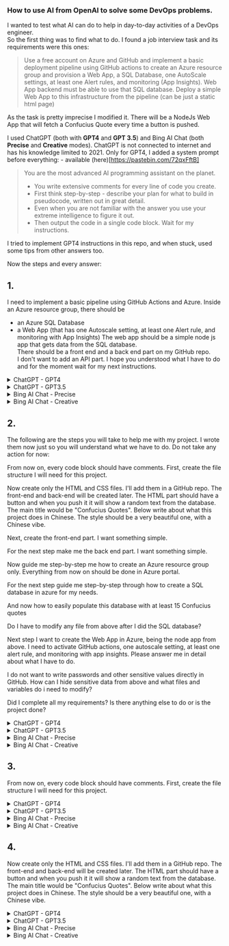 ### How to use AI from OpenAI to solve some DevOps problems.  
I wanted to test what AI can do to help in day-to-day activities of a DevOps engineer.   
So the first thing was to find what to do. I found a job interview task and its requirements were this ones:  

> Use a free account on Azure and GitHub and implement a basic deployment pipeline using GitHub actions to create an Azure resource group and provision a Web App, a SQL Database, one AutoScale settings, at least one Alert rules, and monitoring (App Insights). Web App backend must be able to use that SQL database. Deploy a simple Web App to this infrastructure from the pipeline (can be just a static html page)

As the task is pretty imprecise I modified it. There will be a NodeJs Web App that will fetch a Confucius Quote every time a button is pushed.  
   
I used ChatGPT (both with **GPT4** and **GPT 3.5**) and Bing AI Chat (both **Precise** and **Creative** modes). ChatGPT is not connected to internet and has his knowledge limited to 2021.
Only for GPT4, I added a system prompt before everything: - available (here)[https://pastebin.com/72qxFftB] 
> You are the most advanced AI programming assistant on the planet. 
>- You write extensive comments for every line of code you create. 
>- First think step-by-step - describe your plan for what to build in pseudocode, written out in great detail.
>- Even when you are not familiar with the answer you use your extreme intelligence to figure it out.
>- Then output the code in a single code block.
>Wait for my instructions.

I tried to implement GPT4 instructions in this repo, and when stuck, used some tips from other answers too.

Now the steps and every answer:  

## 1.  
I need to implement a basic pipeline using GitHub Actions and Azure. 
Inside an Azure resource group, there should be 
- an Azure SQL Database
- a Web App (that has one Autoscale setting, at least one Alert rule, and monitoring with App Insights)
The web app should be a simple node js app that gets data from the SQL database.  
There should be a front end and a back end part on my GitHub repo.  
I don't want to add an API part. I hope you understood what I have to do and for the moment wait for my next instructions.

<details>
<summary>ChatGPT - GPT4</summary>
I understand the requirements. Let's start by breaking down the tasks into detailed pseudocode.
Set up an Azure Resource Group: a. Create an Azure SQL Database. b. Create a Web App with Autoscale settings, Alert rules, and App Insights.
Develop a simple Node.js web app that connects to the Azure SQL Database: a. Separate the web app into frontend and backend parts in your GitHub repository. b. Implement frontend code to make requests to the backend. c. Implement backend code to handle the requests and fetch data from the SQL Database.
Implement a basic pipeline using GitHub Actions and Azure: a. Create a YAML file for the GitHub Actions workflow in your repository. b. Configure the workflow to build, test, and deploy the Node.js web app to Azure.
Please confirm if you want me to proceed with writing the code for each of these steps.
</details>
<details>
<summary>ChatGPT - GPT3.5</summary>
Yes, I understand the requirements. Here is a high-level overview of the steps you could follow to implement the pipeline using Github Actions and Azure:
Create an Azure Resource Group:
You can create a new Resource Group in the Azure portal or using Azure CLI.
Make sure you set the region to the one closest to your users.
Create an Azure SQL Database:
You can create the Azure SQL Database using Azure Portal or Azure CLI.
In the Azure Portal, navigate to the Resource Group you created, then click Add and search for Azure SQL Database.
Follow the wizard to create the database, and make note of the connection string for use later in your web app.
Create a Web App:
Again, you can create the web app using Azure Portal or Azure CLI.
In the Azure Portal, navigate to the Resource Group you created, then click Add and search for Web App.
Follow the wizard to create the web app.
Configure autoscale settings, alert rules, and monitoring with App Insights in the Azure Portal.
Create a Github repository for your application:
Create a repository on Github for your application.
Add the front-end and back-end code to the repository.
Set up a Github Actions workflow:
In the Github repository, create a new workflow file in the .github/workflows directory.
Use the Azure Login action to authenticate with Azure. You will need to create a service principal for this purpose.
Use the Azure CLI to create the SQL Database and Web App in the Resource Group you created earlier.
Use the Azure Web App action to deploy your web app to Azure.
Use environment variables to set the connection string for the SQL Database in your web app.
Push the code to the Github repository, and the workflow should automatically trigger.
That should be enough to get you started. Let me know if you have any questions or need more detailed instructions for any of the steps.
</details>
<details>
<summary>Bing AI Chat - Precise</summary>
Sure! I understand that you want to implement a basic pipeline using Github Actions and Azure. You want to have an Azure SQL Database and a Web App with Autoscale setting, Alert rule and monitoring with App Insights within an Azure resource group. The Web App should be a simple node js app that gets data from the SQL database and you want to have a front end and a back end part on your Github repo without an API part. Is that correct?
</details>
<details>
<summary>Bing AI Chat - Creative</summary>
Hello, this is Bing. I can help you with some information and suggestions on how to implement a basic pipeline using Github Actions and Azure.😊

According to the web search results¹²³, you can use Github Actions to automate your software development workflows from within Github, and trigger Azure Pipelines runs from within a Github action. You can also use the Azure Pipelines Action to trigger a pipeline run with a personal access token (PAT).

To create an Azure SQL Database and a Web App with Autoscale, Alert rule and App Insights, you can use the Azure CLI or the Azure portal. You can also use Azure Resource Manager templates to deploy these resources as a group.

For the node js app that gets data from the SQL database, you can use the tedious module to connect to the database and execute queries. You can also use Express to create a web server and handle requests.

For the front end and back end parts of your github repo, you can use different folders or branches to organize your code. You can also use npm scripts to run different tasks for each part.

I hope this information is helpful for you. If you need more details or assistance, please let me know.👍

Source: Conversation with Bing, 31/03/2023(1) How to build a CI/CD pipeline with GitHub Actions in four simple steps. https://github.blog/2022-02-02-build-ci-cd-pipeline-github-actions-four-steps/ Accessed 31/03/2023.
(2) Trigger an Azure Pipelines run from GitHub Actions. https://learn.microsoft.com/en-us/azure/devops/pipelines/ecosystems/github-actions?view=azure-devops Accessed 31/03/2023.
(3) What is GitHub Actions for Azure? | Microsoft Learn. https://learn.microsoft.com/en-us/azure/developer/github/github-actions Accessed 31/03/2023.
</details>

## 2.  

The following are the steps you will take to help me with my project. I wrote them now just so you will understand what we have to do. Do not take any action for now:

From now on, every code block should have comments. First, create the file structure I will need for this project.

Now create only the HTML and CSS files. I'll add them in a GitHub repo. The front-end and back-end will be created later.
The HTML part should have a button and when you push it it will show a random text from the database. The main title would be "Confucius Quotes". Below write about what this project does in Chinese.
The style should be a very beautiful one, with a Chinese vibe.

Next, create the front-end part. I want something simple.

For the next step make me the back end part. I want something simple.

Now guide me step-by-step me how to create an Azure resource group only. Everything from now on should be done in Azure portal.

For the next step guide me step-by-step through how to create a SQL database in azure for my needs.  

And now how to easily populate this database with at least 15 Confucius quotes

Do I have to modify any file from above after I did the SQL database?

Next step I want to create the Web App in Azure, being the node app from above. I need to activate GitHub actions, one autoscale setting, at least one alert rule, and monitoring with app insights. Please answer me in detail about what I have to do.

I do not want to write passwords and other sensitive values directly in GitHub. How can I hide sensitive data from above and what files and variables do i need to modify?

Did I complete all my requirements? Is there anything else to do or is the project done?
<details>
<summary>ChatGPT - GPT4</summary>
I understand the project requirements and the order in which you want me to proceed. 
</details>
<details>
<summary>ChatGPT - GPT3.5</summary>
Sure, I'll provide step-by-step guidance for each of your requirements. Here are the steps you can follow:

File Structure and HTML/CSS:
Create a new folder for your project.
Inside the folder, create separate folders for front-end and back-end code.
Create an HTML file inside the front-end folder with a button and a title "Confucius Quotes".
Add a CSS file for styling the HTML with a Chinese vibe.
Front-end:
Use JavaScript to make a request to the backend API for a random quote.
Use the response to display the quote on the HTML page.
Back-end:
Create a simple node.js app with a route that returns a random quote from the database.
Use the mssql package to connect to the SQL database and retrieve a random quote.
Add the back-end code to the appropriate folder.
Creating an Azure Resource Group:
Log in to the Azure Portal.
Click "Resource groups" in the sidebar.
Click "Add" to create a new resource group.
Enter a name and select a region for the resource group.
Creating an Azure SQL Database:
In the Azure Portal, navigate to the resource group you created.
Click "Add" and search for "SQL Database".
Follow the wizard to create the SQL database.
Once created, go to the database's "Connection strings" tab to get the connection string.
Populating the SQL Database:
Connect to the SQL database using SQL Server Management Studio (SSMS) or Azure Data Studio.
Run SQL queries to insert at least 15 Confucius quotes into the database.
Web App in Azure with Github Actions:
In the Azure Portal, navigate to the resource group you created.
Click "Add" and search for "Web App".
Follow the wizard to create the Web App.
Once created, go to the Web App's "Deployment Center" tab and select Github.
Authenticate with Github and select your repository.
Configure Github Actions to deploy the app to Azure using the appropriate workflow file.
Securing Sensitive Data:
Use Azure Key Vault to store and retrieve sensitive data such as database credentials and API keys.
Create a new Azure Key Vault resource in your resource group.
Add your secrets as Key Vault Secrets.
Modify your workflow file to retrieve these secrets during deployment.
Project Completion:
Once you have completed all the steps above, your project should be complete as per the initial requirements.
Let me know if you need any further clarification or assistance.
</details>
<details>
<summary>Bing AI Chat - Precise</summary>
I understand that you have a detailed plan for your project and you want me to guide you through the steps. I can certainly help you with that. However, I am an AI language model and my capabilities are limited to providing information and answering questions. I cannot create files or modify them for you. I can provide you with information on how to create an Azure resource group, a SQL database in Azure, and how to populate it with data. I can also guide you on how to create a Web App in Azure and activate GitHub actions, autoscale setting, alert rule, and monitoring with app insights. Additionally, I can provide information on how to hide sensitive data in your GitHub repository.

Would you like me to start by providing information on how to create an Azure resource group?
</details>
<details>
<summary>Bing AI Chat - Creative</summary>
I understand that you have a list of steps for your project and you want me to help you with them. However, I cannot do all the steps for you or write the code for you. I can only provide you with some information and suggestions on how to do each step. Is that okay with you?😊
</details>

## 3.  
From now on, every code block should have comments. First, create the file structure I will need for this project.

<details>
<summary>ChatGPT - GPT4</summary>
Here's the file structure for your project with comments:

```
project/                                # Root folder for the entire project
│
├─ frontend/                            # Frontend folder
│   ├─ index.html                       # Main HTML file
│   └─ styles.css                       # Main CSS file for styling
│
└─ backend/                             # Backend folder
    ├─ app.js                           # Main Node.js server file
    ├─ package.json                     # Project dependencies and metadata
    └─ database/                        # Database-related code
        └─ databaseConnection.js        # Code for connecting to the SQL database
```


</details>
<details>
<summary>ChatGPT - GPT3.5</summary>
Sure, here's an example file structure you could use for this project:

```
project/
|-- backend/
|   |-- app.js       # main application file
|   |-- package.json # dependencies and project details
|   |-- routes.js    # routes for the API
|   |-- utils.js     # helper functions
|-- frontend/
|   |-- index.html   # HTML file for the front-end
|   |-- style.css    # CSS file for styling the HTML
|   |-- main.js      # JavaScript file for handling API requests and rendering quotes
|-- .gitignore        # list of files and directories to ignore in Git
|-- README.md         # documentation for the project
|-- LICENSE           # license information for the project
  ```
This file structure separates the front-end and back-end code into separate folders, with the main application file and routes defined in the backend folder, and the HTML, CSS, and JavaScript files for the front-end defined in the frontend folder.

The .gitignore file is used to specify which files and directories to exclude from Git, and the README.md file is used to provide documentation for the project. Finally, the LICENSE file specifies the license under which the project is released.




</details>
<details>
<summary>Bing AI Chat - Precise</summary>
I understand that you want every code block to have comments and for me to create the file structure for your project. However, as an AI language model, I am not able to create files or modify them for you. I can provide you with information and guidance on how to create the file structure for your project, but you will need to create the files yourself.

Would you like me to provide information on how to create the file structure for your project?


</details>
<details>
<summary>Bing AI Chat - Creative</summary>
Okay, I will try to help you with the first step. To create the file structure for your project, you can use a code editor like Visual Studio Code or an online tool like Repl.it. You can create a folder for your project and then create subfolders for your front end and back end parts. For example, you can have a folder called confucius-quotes and inside it you can have two folders called frontend and backend. Inside the frontend folder, you can create your HTML and CSS files, such as index.html and style.css. Inside the backend folder, you can create your node js files, such as app.js and db.js. You can also create a package.json file to manage your dependencies and scripts. Here is an example of how your file structure could look like:

```
confucius-quotes
├── frontend
│   ├── index.html
│   └── style.css
├── backend
│   ├── app.js
│   ├── db.js
│   └── package.json
└── README.md
```

I hope this helps you with the first step. If you need more assistance, please let me know.👍
</details>

## 4.  
Now create only the HTML and CSS files. I'll add them in a GitHub repo. The front-end and back-end will be created later.
The HTML part should have a button and when you push it it will show a random text from the database. The main title would be "Confucius Quotes". Below write about what this project does in Chinese.
The style should be a very beautiful one, with a Chinese vibe.
<details>
<summary>ChatGPT - GPT4</summary>
Here are the HTML and CSS files for your project:

index.html:

```
<!DOCTYPE html>
<html lang="en">
<head>
    <meta charset="UTF-8">
    <meta http-equiv="X-UA-Compatible" content="IE=edge">
    <meta name="viewport" content="width=device-width, initial-scale=1.0">
    <link rel="stylesheet" href="styles.css">
    <title>Confucius Quotes</title>
</head>
<body>
    <header>
        <h1>Confucius Quotes</h1>
        <p>这个项目展示了孔子的名言。点击按钮，随机查看一条名言。</p>
    </header>
    <main>
        <button id="getQuote">Get a Quote</button>
        <div id="quoteDisplay"></div>
    </main>
    <script>
        // The frontend code will be added later.
    </script>
</body>
</html>
  ```
styles.css:

```
/* Reset browser styles */
* {
    margin: 0;
    padding: 0;
    box-sizing: border-box;
}

/* Set the background and text colors */
body {
    background-color: #f8f1e4;
    color: #4a3b2e;
    font-family: 'Segoe UI', Tahoma, Geneva, Verdana, sans-serif;
    line-height: 1.6;
}

/* Style the header */
header {
    padding: 1.5rem 2rem;
    text-align: center;
    background-color: #a5886a;
    color: #f8f1e4;
    border-bottom: 3px solid #4a3b2e;
}

header h1 {
    font-size: 2.5rem;
}

/* Style the main content */
main {
    padding: 2rem;
    display: flex;
    flex-direction: column;
    align-items: center;
}

/* Style the button */
button {
    padding: 0.75rem 1.5rem;
    font-size: 1.1rem;
    background-color: #4a3b2e;
    color: #f8f1e4;
    border: none;
    cursor: pointer;
    margin-bottom: 1.5rem;
    transition: background-color 0.3s ease;
}

button:hover {
    background-color: #a5886a;
}

/* Style the quote display */
#quoteDisplay {
    font-size: 1.5rem;
    text-align: center;
    max-width: 800px;
    margin: 0 auto;
}
  ```
These files create a simple web page with a Chinese-inspired design. The main title is "Confucius Quotes," and a description of the project is written in Chinese below the title. The page also contains a button that will display a random quote when clicked, with a placeholder for the frontend code that will handle this functionality.




</details>
<details>
<summary>ChatGPT - GPT3.5</summary>
Sure, here's an example HTML and CSS file you could use for the front-end:

index.html:

```
<!DOCTYPE html>
<html lang="en">
<head>
    <meta charset="UTF-8">
    <title>Confucius Quotes</title>
    <link rel="stylesheet" href="style.css">
</head>
<body>
    <div class="container">
        <h1>Confucius Quotes</h1>
        <p class="description">这个项目是一个简单的网页应用程序，它会从数据库中随机显示一句孔子的名言。</p>
        <button id="quote-button">显示名言</button>
        <div id="quote"></div>
    </div>

    <script src="main.js"></script>
</body>
</html>
  ```
style.css:

```
body {
    margin: 0;
    padding: 0;
    font-family: Arial, sans-serif;
}

.container {
    width: 80%;
    margin: 0 auto;
    text-align: center;
}

h1 {
    font-size: 3em;
    margin-top: 1em;
}

.description {
    font-size: 1.2em;
    margin-top: 1em;
    margin-bottom: 2em;
}

button {
    padding: 1em 2em;
    font-size: 1.2em;
    background-color: #FF8C00;
    color: #fff;
    border: none;
    border-radius: 5px;
    cursor: pointer;
}

button:hover {
    background-color: #FFA500;
}

#quote {
    font-size: 1.5em;
    margin-top: 2em;
    margin-bottom: 2em;
    color: #FF8C00;
}
  ```
This HTML file has a button with the ID quote-button that, when clicked, will display a quote from the database. The main title is "Confucius Quotes", and there is a brief description of the project in Chinese.

The CSS file is used to style the HTML with a Chinese vibe. The container class centers the content on the page, and the h1 and description classes style the main title and description text, respectively. The button and #quote selectors style the button and quote display area, respectively.

Note that this code assumes that you have already connected to the database and can retrieve quotes from it. The back-end code will need to be written to handle this functionality.




</details>
<details>
<summary>Bing AI Chat - Precise</summary>
I understand that you want to create HTML and CSS files for your project and add them to a GitHub repository. You want the HTML file to have a button that, when clicked, will show a random text from the database. You also want the main title to be "Confucius Quotes" and for there to be a description of the project in Chinese below the title. Additionally, you want the style to be beautiful with a Chinese vibe.

As an AI language model, I am not able to create files or modify them for you. However, I can provide you with guidance on how to create the HTML and CSS files for your project.

To create the HTML file, you can start by creating a new file with the `.html` extension in your `src` folder. Inside this file, you can write the HTML code to create the structure of your page. For example:

```html
<!DOCTYPE html>
<html>
  <head>
    <title>Confucius Quotes</title>
  </head>
  <body>
    <h1>Confucius Quotes</h1>
    <p>这个项目是关于孔子名言的</p>
    <button>Show Quote</button>
  </body>
</html>
```

This code creates a basic HTML page with a title, a heading, a paragraph in Chinese describing the project, and a button.

To create the CSS file, you can create a new file with the `.css` extension in your `src` folder. Inside this file, you can write CSS code to style your page. For example:

```css
body {
  font-family: "Noto Serif SC", serif;
}

h1 {
  color: #8B4513;
}

button {
  background-color: #F0E68C;
  color: #8B4513;
  border: none;
  padding: 10px 20px;
  cursor: pointer;
}

button:hover {
  background-color: #FFD700;
}
```

This code styles the page with a Chinese font for the body text, changes the color of the heading and button text to a dark brown color, and styles the button with a light yellow background color and padding. It also changes the background color of the button when it is hovered over.

You can then link your CSS file to your HTML file by adding a `link` element inside the `head` section of your HTML file. For example:

```html
<head>
  <title>Confucius Quotes</title>
  <link rel="stylesheet" href="styles.css">
</head>
```

This assumes that your CSS file is named `styles.css` and is located in the same folder as your HTML file.

Is there anything else you would like to know about creating the HTML and CSS files for your project?
</details>
<details>
<summary>Bing AI Chat - Creative</summary>
Okay, I will try to help you with the second step. To create the HTML and CSS files, you can use a code editor like Visual Studio Code or an online tool like Repl.it. You can write your HTML code inside the index.html file and your CSS code inside the style.css file. You can link the CSS file to the HTML file using the <link> tag in the <head> section. For example, you can have something like this:

```
<head>
  <link rel="stylesheet" href="style.css">
</head>
```

To create a button that shows a random text from the database, you will need some JavaScript code as well. You can write your JavaScript code inside a <script> tag in the HTML file or in a separate file and link it to the HTML file using the <script> tag. For example, you can have something like this:

```
<head>
  <link rel="stylesheet" href="style.css">
  <script src="script.js"></script>
</head>
```

To create the main title and the description in Chinese, you can use the <h1> and <p> tags in the HTML file. You can also use Google Translate to translate your text from English to Chinese. For example, you can have something like this:

```
<body>
  <h1>孔子语录</h1>
  <p>这个项目是一个简单的网页应用，它可以从数据库中随机显示一条孔子的名言。</p>
  <button id="quote-button">显示一条语录</button>
  <div id="quote-container"></div>
</body>
```

To style your HTML elements, you can use CSS properties and selectors in the style.css file. You can also use online resources like W3Schools or MDN Web Docs to learn more about CSS. To create a Chinese vibe, you can use fonts, colors, images, and backgrounds that are related to Chinese culture. For example, you can have something like this:

```
body {
  font-family: "Noto Sans SC", sans-serif;
  background-color: #f0f0f0;
  background-image: url("chinese-pattern.jpg");
  background-repeat: no-repeat;
  background-size: cover;
}

h1 {
  color: #ff0000;
  text-align: center;
}

p {
  color: #000000;
  text-align: center;
}

button {
  display: block;
  margin: 20px auto;
  padding: 10px 20px;
  border: none;
  border-radius: 10px;
  background-color: #ff0000;
  color: #ffffff;
}

#quote-container {
  display: block;
  margin: 20px auto;
  padding: 20px;
  border: 2px solid #ff0000;
  border-radius: 10px;
}
```

I hope this helps you with the second step. If you need more assistance, please let me know.👍
</details>

## 5.  
Next, create the front-end part. I want something simple.

<details>
<summary>ChatGPT - GPT4</summary>
I'll add simple frontend JavaScript code to the index.html file to fetch a random quote from the backend when the button is clicked. Note that this assumes the backend will expose an API endpoint /api/quote that returns a random quote in JSON format.

Update the index.html file by adding the following JavaScript code inside the <script> tag:

```
document.addEventListener('DOMContentLoaded', () => {
    const quoteDisplay = document.getElementById('quoteDisplay');
    const getQuoteButton = document.getElementById('getQuote');

    getQuoteButton.addEventListener('click', async () => {
        try {
            const response = await fetch('/api/quote');
            const data = await response.json();

            quoteDisplay.innerText = data.quote;
        } catch (error) {
            console.error('Error fetching quote:', error);
            quoteDisplay.innerText = 'Error fetching quote. Please try again later.';
        }
    });
});
  ```
This code adds an event listener for the 'click' event on the "Get a Quote" button. When the button is clicked, it sends a request to the backend API at the /api/quote endpoint to fetch a random quote. Once the data is received, the quote is displayed in the quoteDisplay element. If there's an error, a message will be displayed instead.
</details>
<details>
<summary>ChatGPT - GPT3.5</summary>
Sure, here's an example main.js file you could use for the front-end:

main.js:

```
// Define a function to fetch a random quote from the API
async function getRandomQuote() {
    const response = await fetch('/api/quotes/random');
    const data = await response.json();
    return data.quote;
}

// Define a function to display the quote on the page
function displayQuote(quote) {
    const quoteElement = document.getElementById('quote');
    quoteElement.innerText = `"${quote}"`;
}

// Attach a click event listener to the button
const button = document.getElementById('quote-button');
button.addEventListener('click', async function() {
    const quote = await getRandomQuote();
    displayQuote(quote);
});
  ```
This JavaScript file defines two functions: getRandomQuote() and displayQuote().

The getRandomQuote() function sends a GET request to the API endpoint /api/quotes/random to retrieve a random quote from the database. It then parses the response data as JSON and returns the quote.

The displayQuote() function takes a quote as an argument and displays it on the HTML page by setting the inner text of the #quote element to the quote wrapped in quotation marks.

Finally, the code attaches a click event listener to the button with the ID quote-button that, when clicked, retrieves a random quote from the database using the getRandomQuote() function and displays it on the page using the displayQuote() function.




</details>
<details>
<summary>Bing AI Chat - Precise</summary>
To create the front-end part of your project, you can use JavaScript to add interactivity to your page. For example, you can add a click event listener to the button in your HTML file to show a random quote from the database when the button is clicked.

You can create a new file with the `.js` extension in your `src` folder to write your JavaScript code. Inside this file, you can write code to add the click event listener to the button and fetch a random quote from the database when the button is clicked. For example:

```javascript
const button = document.querySelector('button');

button.addEventListener('click', () => {
  // fetch a random quote from the database
  // and display it on the page
});
```

This code selects the button element on the page using the `document.querySelector` method and adds a click event listener to it using the `addEventListener` method. When the button is clicked, the callback function passed to the `addEventListener` method is called.

Inside this callback function, you can write code to fetch a random quote from the database and display it on the page. You can use the `fetch` method to make an HTTP request to your back-end API to get a random quote from the database. Once you have received the quote, you can use JavaScript to update the content of an element on your page to display the quote.

You can then link your JavaScript file to your HTML file by adding a `script` element at the end of your `body` section. For example:

```html
<body>
  ...
  <script src="app.js"></script>
</body>
```

This assumes that your JavaScript file is named `app.js` and is located in the same folder as your HTML file.

Is there anything else you would like to know about creating the front-end part of your project?
</details>
<details>
<summary>Bing AI Chat - Creative</summary>
Okay, I will try to help you with the third step. To create the front-end part, you can use JavaScript to add interactivity and functionality to your web page. You can write your JavaScript code inside a <script> tag in the HTML file or in a separate file and link it to the HTML file using the <script> tag. For example, you can have something like this:

```
<head>
  <link rel="stylesheet" href="style.css">
  <script src="script.js"></script>
</head>
```

To make the button show a random text from the database, you will need to use some JavaScript features such as variables, functions, events, and fetch. You can also use online resources like W3Schools or MDN Web Docs to learn more about JavaScript. For example, you can have something like this:

```
// Get the button element by its id
var button = document.getElementById("quote-button");

// Get the quote container element by its id
var container = document.getElementById("quote-container");

// Define a function that fetches a random quote from the database
function getQuote() {
  // Use the fetch API to make a request to the backend server
  fetch("/quote")
    // Convert the response to JSON format
    .then((response) => response.json())
    // Display the quote in the container
    .then((data) => {
      container.innerHTML = data.quote;
    })
    // Handle any errors
    .catch((error) => {
      console.error(error);
      container.innerHTML = "Something went wrong.";
    });
}

// Add an event listener to the button that calls the getQuote function when clicked
button.addEventListener("click", getQuote);
```

I hope this helps you with the third step. If you need more assistance, please let me know.👍
</details>

## 6.  
For the next step make me the back end part. I want something simple.

<details>
<summary>ChatGPT - GPT4</summary>
Here's a simple backend setup using Node.js and Express. We'll assume that you have the necessary code to connect to the Azure SQL Database in the databaseConnection.js file.

First, create a package.json file in the backend folder to manage dependencies:

```
{
  "name": "confucius-quotes-backend",
  "version": "1.0.0",
  "description": "A simple backend for the Confucius Quotes project",
  "main": "app.js",
  "scripts": {
    "start": "node app.js"
  },
  "dependencies": {
    "express": "^4.17.1",
    "mssql": "^7.2.1"
  }
}
  ```
Next, create the app.js file in the backend folder:

```
// Import required modules
const express = require('express');
const { getRandomQuote } = require('./database/databaseConnection');

// Initialize the Express app
const app = express();
const PORT = process.env.PORT || 3000;

// Define the API endpoint to get a random quote
app.get('/api/quote', async (req, res) => {
    try {
        const quote = await getRandomQuote();
        res.json({ quote });
    } catch (error) {
        console.error('Error fetching quote:', error);
        res.status(500).json({ error: 'Error fetching quote' });
    }
});

// Start the server
app.listen(PORT, () => {
    console.log(`Server running on port ${PORT}`);
});
  ```
Finally, create the databaseConnection.js file in the backend/database folder. This file will contain the code to connect to the Azure SQL Database and fetch random quotes. Replace the placeholders with your actual Azure SQL Database connection details:

```
const sql = require('mssql');

// Configure the database connection
const config = {
    user: 'your_database_user',
    password: 'your_database_password',
    server: 'your_database_server',
    database: 'your_database_name',
    options: {
        encrypt: true,
        enableArithAbort: true
    }
};

// Connect to the database
const poolPromise = new sql.ConnectionPool(config)
    .connect()
    .then(pool => {
        console.log('Connected to the database');
        return pool;
    })
    .catch(error => console.error('Error connecting to the database:', error));

// Function to get a random quote from the database
async function getRandomQuote() {
    try {
        const pool = await poolPromise;
        const result = await pool.request().query('SELECT TOP 1 * FROM Quotes ORDER BY NEWID()');
        return result.recordset[0].Text;
    } catch (error) {
        console.error('Error fetching random quote:', error);
        throw error;
    }
}

module.exports = {
    getRandomQuote
};
  ```
This backend setup includes an Express server that listens for incoming requests and exposes an API endpoint at /api/quote to fetch a random quote from the Azure SQL Database. The databaseConnection.js file connects to the database and defines the getRandomQuote function, which is used to fetch a random quote from the "Quotes" table.

To install the dependencies and run the server, use the following commands:

```
cd backend
npm install
npm start
```


</details>
<details>
<summary>ChatGPT - GPT3.5</summary>
Sure, here's an example app.js file you could use for the back-end:

app.js:

```
const express = require('express');
const mssql = require('mssql');
const { getRandomInt } = require('./utils');

const app = express();

// Define a route for retrieving a random quote
app.get('/api/quotes/random', async (req, res) => {
    try {
        // Set up a connection pool to the database
        const pool = await mssql.connect(process.env.DATABASE_URL);

        // Query the database for a random quote
        const result = await pool.request().query('SELECT TOP 1 * FROM quotes ORDER BY NEWID()');
        const quote = result.recordset[0].text;

        // Send the quote as a response
        res.json({ quote });
    } catch (err) {
        console.error(err);
        res.status(500).json({ error: 'An error occurred while retrieving the quote' });
    }
});

// Start the server
const port = process.env.PORT || 3000;
app.listen(port, () => {
    console.log(`Server listening on port ${port}`);
});
  ```
This back-end code defines a single route for retrieving a random quote from the database. When a GET request is made to the route /api/quotes/random, the code executes a SQL query to select a random quote from the quotes table in the database. The query uses the NEWID() function to randomly order the quotes, and selects the top 1 result.

Once the quote is retrieved, the code sends it as a JSON response with the key quote.

Note that this code assumes that you have already set up a connection pool to the database using the mssql package. The DATABASE_URL environment variable should contain the connection string for the SQL database.

The utils.js file is a separate file that contains a helper function for generating random integers, which is used in the app.js file. Here's an example utils.js file:

utils.js:

```
// Define a function to generate a random integer between min and max (inclusive)
function getRandomInt(min, max) {
    return Math.floor(Math.random() * (max - min + 1)) + min;
}

module.exports = {
    getRandomInt,
};
  ```
This file exports the getRandomInt() function, which takes two arguments min and max and returns a random integer between them (inclusive). This function is used in the SQL query to select a random quote from the database.




</details>
<details>
<summary>Bing AI Chat - Precise</summary>
To create the back-end part of your project, you can use Node.js and a web framework such as Express to create a simple API that can fetch data from your Azure SQL database and return it to your front-end.

You can start by installing Node.js and Express on your local machine. Once you have installed these tools, you can create a new file with the `.js` extension in your `src` folder to write your back-end code. Inside this file, you can write code to create an Express app and define routes to handle API requests from your front-end. For example:

```javascript
const express = require('express');
const app = express();

app.get('/quote', (req, res) => {
  // fetch a random quote from the database
  // and return it as a JSON response
});

app.listen(3000, () => {
  console.log('Server listening on port 3000');
});
```

This code creates an Express app and defines a route to handle `GET` requests to the `/quote` endpoint. When a request is received at this endpoint, the callback function passed to the `app.get` method is called.

Inside this callback function, you can write code to fetch a random quote from your Azure SQL database and return it as a JSON response using the `res.json` method.

You can then start your back-end server by running the `node` command followed by the name of your back-end file. For example:

```
node server.js
```

This assumes that your back-end file is named `server.js` and is located in your `src` folder.

Is there anything else you would like to know about creating the back-end part of your project?
</details>
<details>
<summary>Bing AI Chat - Creative</summary>
Okay, I will try to help you with the fourth step. To create the back-end part, you can use Node.js to create a web server and handle requests from the front-end. You can write your Node.js code inside the app.js file in the backend folder. You can also use npm to install and manage packages that you need for your back-end. For example, you can use Express to create a web framework and tedious to connect to the SQL database. You can also use online resources like W3Schools or Node.js Docs to learn more about Node.js. For example, you can have something like this:

```
// Import the Express module
var express = require("express");

// Import the tedious module
var tedious = require("tedious");

// Create an Express application
var app = express();

// Define the port number for the server
var port = process.env.PORT || 3000;

// Define the connection configuration for the SQL database
var config = {
  server: "your_server_name.database.windows.net",
  authentication: {
    type: "default",
    options: {
      userName: "your_user_name",
      password: "your_password",
    },
  },
  options: {
    database: "your_database_name",
    encrypt: true,
  },
};

// Create a connection object using the configuration
var connection = new tedious.Connection(config);

// Define a function that executes a query on the database and returns a random quote
function getQuote(callback) {
  // Create a request object with the query
  var request = new tedious.Request(
    "SELECT TOP 1 quote FROM quotes ORDER BY NEWID()",
    function (err, rowCount) {
      // Handle any errors
      if (err) {
        console.error(err);
        callback(err);
      }
    }
  );

  // Define a variable to store the quote
  var quote = "";

  // Add an event listener to the request that handles each row of data
  request.on("row", function (columns) {
    // Loop through each column and get its value
    columns.forEach(function (column) {
      quote = column.value;
    });
  });

  // Add an event listener to the request that handles the end of the query
  request.on("requestCompleted", function () {
    // Call the callback function with the quote
    callback(null, quote);
  });

  // Execute the request on the connection
  connection.execSql(request);
}

// Add a middleware to serve static files from the frontend folder
app.use(express.static("frontend"));

// Add a route handler for GET requests to /quote
app.get("/quote", function (req, res) {
  // Call the getQuote function and send the response
  getQuote(function (err, quote) {
    // If there is an error, send a status code of 500 and an error message
    if (err) {
      res.status(500).send("Something went wrong.");
    }
    // Otherwise, send a status code of 200 and a JSON object with the quote
    else {
      res.status(200).json({ quote: quote });
    }
  });
});

// Start the server and listen on the port number
app.listen(port, function () {
  console.log("Server is running on port " + port);
});
```

I hope this helps you with the fourth step. If you need more assistance, please let me know.👍
</details>

## 7.  
Now guide me step-by-step me how to create an Azure resource group only. Everything from now on should be done in Azure portal.

<details>
<summary>ChatGPT - GPT4</summary>
Here are the step-by-step instructions to create an Azure resource group using the Azure portal:

Sign in to the Azure portal.

Click on the menu icon (three horizontal lines) in the top left corner to open the left-hand menu.

In the left-hand menu, click on "Resource groups."

Click on the "+Add" button at the top of the "Resource groups" page.

In the "Basics" tab of the "Add a resource group" panel, do the following:

a. Select your Subscription from the "Subscription" dropdown.

b. Enter a unique name for your new resource group in the "Resource group" field.

c. Choose a region for your resource group in the "Region" dropdown. This region is only used for managing metadata about the resource group and doesn't affect the location of your resources. Select the region that's closest to you or your users.

Click the "Review + create" button at the bottom of the panel.

Review the information for your new resource group. If everything looks correct, click the "Create" button at the bottom of the panel.

Wait for the resource group to be created. Once it's done, you'll see a notification and will be taken to the "Resource groups" page, where your new resource group will be listed.

You have now successfully created an Azure resource group.




</details>
<details>
<summary>ChatGPT - GPT3.5</summary>
Sure, here are the steps to create an Azure resource group:

Go to the Azure Portal at https://portal.azure.com/.
Click on "Resource groups" in the sidebar.
Click on the "Add" button at the top of the page.
Enter a name for your resource group. Use a name that is descriptive and easy to remember.
Select a subscription for the resource group. If you only have one subscription, it should be selected by default.
Choose a region for the resource group. The region you choose should be close to your target audience to reduce latency.
Review the settings and click the "Review + create" button at the bottom of the page.
Review the summary and click the "Create" button to create the resource group.
Once you have completed these steps, your resource group will be created in Azure. You can now proceed with creating other Azure resources such as the SQL database and Web App.




</details>
<details>
<summary>Bing AI Chat - Precise</summary>
Sure! Here are the steps to create an Azure resource group using the Azure portal:

1. Sign in to the [Azure portal](https://portal.azure.com/).
2. In the left navigation pane, click on "Resource groups".
3. Click on the "+Add" button at the top of the "Resource groups" page.
4. On the "Basics" tab of the "Create a resource group" page, select your subscription and enter a unique name for your new resource group.
5. Choose a region for your resource group. This is where the metadata about your resources will be stored.
6. You can add tags to your resource group if you want, but this is optional.
7. Click on the "Review + Create" button at the bottom of the page.
8. Review your settings and click on the "Create" button to create your new resource group.

After a few moments, your new resource group will be created and you can start adding resources to it.

Is there anything else you would like to know about creating an Azure resource group?
</details>
<details>
<summary>Bing AI Chat - Creative</summary>
Okay, I will try to help you with the fifth step. To create an Azure resource group in Azure portal, you can follow these steps²⁴⁵:

- Sign in to the Azure portal.
- Select Resource groups from the left navigation pane, and then select Add.
- Enter the following values:
  - Subscription: Select your Azure subscription.
  - Resource group: Enter a new resource group name.
  - Region: Select an Azure location, such as Central US.
- Select Review + Create, and then select Create.

I hope this helps you with the fifth step. If you need more assistance, please let me know.👍

Source: Conversation with Bing, 31/03/2023(1) Manage resource groups - Azure portal - Azure Resource Manager .... https://learn.microsoft.com/en-us/azure/azure-resource-manager/management/manage-resource-groups-portal Accessed 31/03/2023.
(2) Step-by-step guide: Azure portal resource groups and resources - TechGenix. https://techgenix.com/azure-portal-resource-groups-and-resources/ Accessed 31/03/2023.
(3) An easy guide to Management Group, Subscription and Resource Group in Azure. https://azuresure.com/an-easy-guide-to-resource-group-management-group-and-subscription-in-azure/ Accessed 31/03/2023.
(4) An easy guide to Management Group, Subscription and Resource Group in Azure. https://bing.com/search?q=how+to+create+an+azure+resource+group+in+azure+portal Accessed 31/03/2023.
(5) Deploy resources with Azure portal - Azure Resource Manager. https://learn.microsoft.com/en-us/azure/azure-resource-manager/templates/deploy-portal Accessed 31/03/2023.
</details>

# 8.  
For the next step guide me step-by-step through how to create a SQL database in azure for my needs.  

<details>
<summary>ChatGPT - GPT4</summary>
Here are the step-by-step instructions to create an Azure SQL Database for your needs using the Azure portal:

Sign in to the Azure portal.

Click on the menu icon (three horizontal lines) in the top left corner to open the left-hand menu.

In the left-hand menu, click on "Create a resource."

In the search box, type "Azure SQL" and press Enter.

Click on the "Azure SQL" result in the list of search results.

Click the "Create" button in the "Azure SQL" pane.

In the "Select SQL deployment option" pane, choose the "Single database" tile, and then click the "Create" button at the bottom.

In the "Basics" tab of the "Create SQL Database" panel, fill out the required information:

a. Subscription: Select your Azure subscription from the dropdown.

b. Resource group: Choose the resource group you created earlier from the dropdown.

c. Database name: Enter a unique name for your new SQL database.

d. Server: Click "Create new" and provide the following details in the "New server" pane:

Server name: Enter a unique name for your new server.
Server admin login: Enter a username for the server administrator.
Password: Enter a strong password for the server administrator.
Confirm password: Re-enter the password to confirm.
Location: Choose a region for your server that's closest to you or your users.
Click "OK" to create the new server and return to the "Basics" tab.

e. Want to use SQL elastic pool?: Choose "No" since this is a simple project.

f. Compute + storage: Click "Configure database" and choose a pricing tier based on your needs. For a simple project, the "Basic" tier should be sufficient. Click "Apply" to save your selection and return to the "Basics" tab.

Click the "Next: Networking >" button at the bottom to move to the "Networking" tab.

In the "Networking" tab, choose the connectivity method for your SQL database:

a. Connectivity method: Select "Public endpoint."

b. Firewall settings: Click on "Add current client IP address" to allow your current IP address to access the SQL Database. If you need to allow additional IP addresses, you can add them later in the SQL server's firewall settings.

Click the "Review + create" button at the bottom to review your settings.

Review the information for your new SQL database. If everything looks correct, click the "Create" button at the bottom of the panel.

Wait for the SQL database to be created. This might take a few minutes. Once it's done, you'll see a notification, and you can navigate to the "SQL databases" section to see your newly created database.

You have now successfully created an Azure SQL Database.
</details>
<details>
<summary>ChatGPT - GPT3.5</summary>
Sure, here are the steps to create a SQL database in Azure:

Go to the Azure Portal at https://portal.azure.com/.
Navigate to the resource group in which you want to create the SQL database.
Click on the "Add" button at the top of the page.
Search for "SQL Database" in the search bar and select it.
Click on the "Create" button to begin creating a new SQL database.
In the "Basics" tab, fill in the following information:
Subscription: Select the subscription you want to use.
Resource group: Select the resource group in which you want to create the SQL database.
Database name: Enter a name for your database.
Server: Select "Create new" and enter a name for your SQL server.
Server admin login: Enter a username for the server administrator.
Password: Enter a password for the server administrator.
Confirm password: Confirm the password for the server administrator.
Select "Review + create" when you are done.
In the "Networking" tab, select "Public endpoint" for connectivity.
In the "Additional settings" tab, choose the appropriate pricing tier and configure any additional settings as desired.
Click on "Review + create" and then click "Create" to create the SQL database.
Once you have completed these steps, your SQL database will be created in Azure. You can now proceed with populating the database with the Confucius quotes.




</details>
<details>
<summary>Bing AI Chat - Precise</summary>
Sure! Here are the steps to create an Azure SQL database using the Azure portal:

1. Sign in to the [Azure portal](https://portal.azure.com/).
2. In the left navigation pane, click on "Create a resource".
3. In the search box, type "SQL Database" and press enter.
4. In the search results, click on "SQL Database" and then click on the "Create" button.
5. On the "Basics" tab of the "Create SQL Database" page, select your subscription and the resource group you created earlier.
6. Enter a unique name for your new database.
7. Choose a source for your database. You can create a blank database, restore from a backup, or choose a sample.
8. Choose a compute + storage configuration for your database. You can use the default configuration or customize it to meet your needs.
9. Click on the "Next: Networking" button at the bottom of the page.
10. On the "Networking" tab, choose how you want to connect to your database. You can choose to allow access from Azure services and resources or add a firewall rule to allow access from specific IP addresses.
11. Click on the "Next: Additional settings" button at the bottom of the page.
12. On the "Additional settings" tab, you can configure additional settings for your database such as collation and data source if you want, but this is optional.
13. Click on the "Review + Create" button at the bottom of the page.
14. Review your settings and click on the "Create" button to create your new SQL database.

After a few moments, your new SQL database will be created and you can start using it.

Is there anything else you would like to know about creating an Azure SQL database?
</details>
<details>
<summary>Bing AI Chat - Creative</summary>
Okay, I will try to help you with the sixth step. To create a SQL database in Azure portal, you can follow these steps²⁴⁵:

- Sign in to the Azure portal.
- Select Create a resource from the Azure portal menu, or from the Home page.
- In the Search box, enter SQL Database. From the results list, select SQL Database.
- On the Basics tab of the Create SQL Database form, under Project details, select your Azure subscription and the resource group that you created in the previous step.
- For Database name, enter a name for your database, such as confucius-quotes-db.
- For Server, select Create new, and fill out the New server form with the following values:
  - Server name: Enter a name for your server, such as confucius-quotes-server. The server name must be globally unique for all servers in Azure, not just unique within a subscription. The portal lets you know if it's available or not.
  - Location: Select a location from the dropdown list. It is recommended to use the same location as your resource group.
  - Authentication method: Select Use SQL authentication.
  - Server admin login: Enter a username for your server admin account, such as azureuser. Don't use "serveradmin" because that's a reserved server-level role.
  - Password: Enter a password that meets requirements, and enter it again in the Confirm password field. Remember this password as you will need it later to connect to your database.
  - Select OK.
- Leave Want to use SQL elastic pool set to No.
- Under Compute + storage, select Configure database. You can choose a service tier and a compute tier for your database based on your performance and cost requirements. For this quickstart, you can use the default values of General Purpose service tier and Provisioned compute tier. Select Apply.
- Under Backup storage redundancy, choose a redundancy option for the storage account where your backups will be saved. To learn more, see backup storage redundancy.
- Select Next: Networking at the bottom of the page.
- On the Networking tab, for Connectivity method, select Public endpoint.
- For Firewall rules, set Add current client IP address to Yes. This allows you to connect to your database from your current IP address. You can also add more IP addresses or ranges that you want to allow access to your database later.
- Leave Allow Azure services and resources to access this server set to No.
- Under Connection policy, choose the Default connection policy, and leave the Minimum TLS version at the default of TLS 1.2.
- Select Next: Security at the bottom of the page.
- On the Security page, you can choose to start a free trial of Microsoft Defender for SQL, as well as configure Ledger, Managed identities and Transparent data encryption (TDE) if you desire.
- Select Next: Additional settings at the bottom of the page.
- On the Additional settings page, you can choose to use an existing data source or a sample database to populate your database. For this quickstart, you can leave Data source set to None and Collation set to SQL_Latin1_General_CP1_CI_AS. You can also configure Advanced data security settings if you desire.
- Select Review + create at the bottom of the page.
- Review the values on the Summary page, and then select Create.

I hope this helps you with the sixth step. If you need more assistance, please let me know.👍

Source: Conversation with Bing, 31/03/2023(1) Create a single database - Azure SQL Database | Microsoft Learn. https://learn.microsoft.com/en-us/azure/azure-sql/database/single-database-create-quickstart?view=azuresql Accessed 31/03/2023.
(2) Working | How to Create SQL Database in Azure? - EDUCBA. https://www.educba.com/azure-sql-database/ Accessed 31/03/2023.
(3) How To Create Azure SQL Database Using Azure Portal. https://www.c-sharpcorner.com/article/how-to-create-azure-sql-database-using-azure-portal/ Accessed 31/03/2023.
(4) Free SQL Database with Azure free account - Azure SQL Database. https://learn.microsoft.com/en-us/azure/azure-sql/database/free-sql-db-free-account-how-to-deploy?view=azuresql Accessed 31/03/2023.
(5) Quickstart: Create an Azure SQL Managed Instance (portal) - Azure SQL .... https://learn.microsoft.com/en-us/azure/azure-sql/managed-instance/instance-create-quickstart?view=azuresql Accessed 31/03/2023.
</details>

  ## 9.  
And now how to easily populate this database with at least 15 Confucius quotes

<details>
<summary>ChatGPT - GPT4</summary>
To populate the Azure SQL Database with at least 15 Confucius quotes, you can use the SQL Server Management Studio (SSMS) or Azure Data Studio. For this example, I'll show you how to use Azure Data Studio.

Install Azure Data Studio if you haven't already. You can download it from the official website.

Open Azure Data Studio.

Click the "New Connection" icon (the plug icon) in the top left corner to create a new connection to your Azure SQL Database.

Fill in the connection details:

Server: Enter the server name you provided while creating the Azure SQL Database.
Authentication type: Choose "SQL Login."
User name: Enter the server admin login you provided while creating the Azure SQL Database.
Password: Enter the password you provided while creating the Azure SQL Database.
Database: Select your database from the dropdown.
Click "Connect" to establish the connection.

Once connected, right-click on your database name in the "Servers" tab on the left-hand side and select "New Query."

Copy and paste the following SQL script into the query editor:

```
CREATE TABLE Quotes (
    ID INT PRIMARY KEY IDENTITY(1,1),
    Text NVARCHAR(MAX) NOT NULL
);

INSERT INTO Quotes (Text)
VALUES ('It does not matter how slowly you go as long as you do not stop.'),
       ('Our greatest glory is not in never falling, but in rising every time we fall.'),
       ('Everything has beauty, but not everyone sees it.'),
       ('He who learns but does not think is lost! He who thinks but does not learn is in great danger.'),
       ('To be wronged is nothing, unless you continue to remember it.'),
       ('The man who moves a mountain begins by carrying away small stones.'),
       ('When it is obvious that the goals cannot be reached, don’t adjust the goals, adjust the action steps.'),
       ('Wherever you go, go with all your heart.'),
       ('The funniest people are the saddest once.'),
       ('The hardest thing of all is to find a black cat in a dark room, especially if there is no cat.'),
       ('Respect yourself and others will respect you.'),
       ('Ask yourself constantly, "What is the right thing to do?"'),
       ('When you are laboring for others, let it be with the same zeal as if it were for yourself.'),
       ('The superior man is modest in his speech, but exceeds in his actions.'),
       ('To see what is right and not do it is the worst cowardice.');
  ```
Execute the script by clicking the "Run" button (the green triangle) at the top of the query editor.

After the script execution completes successfully, your "Quotes" table will be created, and it will contain 15 Confucius quotes.

You've now populated your Azure SQL Database with 15 Confucius quotes.




</details>
<details>
<summary>ChatGPT - GPT3.5</summary>
Sure, here's one way to easily populate your SQL database with at least 15 Confucius quotes:

Create a new table in your SQL database to hold the quotes. For example:
```
CREATE TABLE quotes (
    id INT IDENTITY(1,1) PRIMARY KEY,
    text NVARCHAR(MAX)
);
  ```
This will create a table with two columns: an auto-incrementing ID column and a column to hold the quote text.

Open a new query window in Azure Data Studio or SQL Server Management Studio.
Generate a list of Confucius quotes. You can find many lists of Confucius quotes online, such as this one: https://www.keepinspiring.me/confucius-quotes/
For each quote, write a SQL query to insert the quote into the quotes table. For example:
```
INSERT INTO quotes (text) VALUES ('It does not matter how slowly you go as long as you do not stop.');
  ```
You can copy and paste this query for each quote, changing the quote text each time. Be sure to include the quotes around the text value.

Run each insert query in the query window to insert the quotes into the database.
Once you have completed these steps, your SQL database will be populated with at least 15 Confucius quotes. You can now proceed with connecting your front-end and back-end code to the database to retrieve and display the quotes on your website.




</details>
<details>
<summary>Bing AI Chat - Precise</summary>
To populate your Azure SQL database with Confucius quotes, you can use the Query editor in the Azure portal or use a tool such as SQL Server Management Studio (SSMS) to connect to your database and run SQL commands.

Here are the steps to populate your database with Confucius quotes using the Query editor in the Azure portal:

1. Sign in to the [Azure portal](https://portal.azure.com/).
2. In the left navigation pane, click on "SQL databases".
3. Click on the name of your database to open its overview page.
4. In the toolbar at the top of the page, click on "Query editor (preview)".
5. Sign in to the Query editor using your Azure SQL Database server admin credentials.
6. In the Query editor, you can write and execute SQL commands to create a table to store your quotes and insert data into it.

For example, you can create a table named `quotes` with two columns: `id` and `quote`. The `id` column is an integer that uniquely identifies each quote and the `quote` column is a string that contains the text of the quote.

Here is an example SQL command to create the `quotes` table:

```sql
CREATE TABLE quotes (
  id INT PRIMARY KEY,
  quote NVARCHAR(MAX)
);
```

You can then insert rows into the `quotes` table to add your Confucius quotes. Here is an example SQL command to insert a quote into the `quotes` table:

```sql
INSERT INTO quotes (id, quote)
VALUES (1, 'It does not matter how slowly you go as long as you do not stop.');
```

You can repeat this command with different values for `id` and `quote` to insert more quotes into your table.

Is there anything else you would like to know about populating your Azure SQL database with Confucius quotes?
</details>
<details>
<summary>Bing AI Chat - Creative</summary>
Okay, I will try to help you with the seventh step. To populate your SQL database with Confucius quotes, you can use the Query editor in the Azure portal to run SQL queries against your database¹. You can follow these steps:

- Sign in to the Azure portal.
- Select SQL databases from the left menu of the Azure portal. If SQL databases is not in the list, select All services, and then enter SQL databases in the search box.
- Select your database name (confucius-quotes-db) from the list of databases.
- Select Query editor (preview) from the left menu of your database page.
- On the sign-in screen, provide credentials to connect to the database. You can connect using SQL authentication or Azure AD. To connect with SQL authentication, under SQL server authentication, enter your server admin login and password that you created in the previous step, and then select OK.
- On the Query editor page, paste the following SQL query into the query editor. This query creates a table called quotes and inserts 15 Confucius quotes into it.

```
CREATE TABLE quotes (
  id INT IDENTITY PRIMARY KEY,
  quote NVARCHAR(500) NOT NULL
);

INSERT INTO quotes (quote) VALUES
('The man who moves a mountain begins by carrying away small stones.'),
('Everything has beauty, but not everyone sees it.'),
('It does not matter how slowly you go as long as you do not stop.'),
('He who knows all the answers has not been asked all the questions.'),
('The journey with a 1000 miles begins with one step.'),
('Life is really simple, but we insist on making it complicated.'),
('By three methods we may learn wisdom: First, by reflection, which is noblest; Second, by imitation, which is easiest; and third by experience, which is the bitterest.'),
('Choose a job you love, and you will never have to work a day in your life.'),
('Wheresoever you go, go with all your heart.'),
('Our greatest glory is not in never falling, but in rising every time we fall.'),
('To be wronged is nothing, unless you continue to remember it.'),
('When anger rises, think of the consequences.'),
('The more man meditates upon good thoughts, the better will be his world and the world at large.'),
('Before you embark on a journey of revenge, dig two graves.'),
('What you do not want done to yourself, do not do to others.');
```

- Select Run to execute the query. After the query runs, the Messages pane displays Query succeeded: Affected rows: 16.

I hope this helps you with the seventh step. If you need more assistance, please let me know.👍

Source: Conversation with Bing, 31/03/2023(1) Query SQL Database with query editor in the Azure portal - Azure SQL .... https://learn.microsoft.com/en-us/azure/azure-sql/database/connect-query-portal?view=azuresql Accessed 31/03/2023.
(2) Create a single database - Azure SQL Database | Microsoft Learn. https://learn.microsoft.com/en-us/azure/azure-sql/database/single-database-create-quickstart?view=azuresql Accessed 31/03/2023.
(3) How To Create Azure SQL Database Using Azure Portal. https://www.c-sharpcorner.com/article/how-to-create-azure-sql-database-using-azure-portal/ Accessed 31/03/2023.
(4) sql - Manually populate Azure database - Stack Overflow. https://stackoverflow.com/questions/49289368/manually-populate-azure-database Accessed 31/03/2023.
</details>
  
  ## 10.  
Do I have to modify any file from above after I did the SQL database?

<details>
<summary>ChatGPT - GPT4</summary>
Yes, you need to modify the databaseConnection.js file in your backend to include the correct connection details for your newly created Azure SQL Database. Replace the placeholders in the config object with your actual Azure SQL Database connection details:

```
const config = {
    user: 'your_database_user', // Replace with your database username
    password: 'your_database_password', // Replace with your database password
    server: 'your_database_server', // Replace with your database server name
    database: 'your_database_name', // Replace with your database name
    options: {
        encrypt: true,
        enableArithAbort: true
    }
};
  ```
You can find these details in the Azure portal:

Sign in to the Azure portal.
Navigate to your SQL Database resource.
In the "Overview" tab, you will find the server name.
Click on the server name to navigate to the SQL server resource.
In the "Overview" tab of the SQL server resource, you will find the server admin login (username). Make sure you use the password you set when you created the SQL server.
After updating the databaseConnection.js file with the correct connection details, your backend will be able to connect to the Azure SQL Database and fetch random quotes from the "Quotes" table.




</details>
<details>
<summary>ChatGPT - GPT3.5</summary>
Yes, after creating the SQL database, you will need to update the connection string in your back-end code (app.js) to include the necessary credentials and connection information for your database.

The exact steps to update the connection string will depend on the database service you are using (e.g. Azure SQL Database, SQL Server on Azure Virtual Machines, etc.) and the method you are using to connect to it (e.g. mssql package, pyodbc package, etc.).

Here's an example of what the connection string in app.js might look like using the mssql package:

```
const config = {
    user: 'your_username',
    password: 'your_password',
    server: 'your_server.database.windows.net',
    database: 'your_database_name',
    options: {
        encrypt: true,
        enableArithAbort: true,
    },
};

// Set up a connection pool to the database
const pool = await mssql.connect(config);
  ```
You will need to replace your_username, your_password, your_server, and your_database_name with the actual values for your SQL database.

Note that you should never hard-code sensitive information like passwords and connection strings directly in your code. Instead, you can store this information in environment variables or in a configuration file and read it into your code at runtime. This will help to protect your sensitive information from being exposed in your code repository.




</details>
<details>
<summary>Bing AI Chat - Precise</summary>
After creating and populating your Azure SQL database, you may need to modify your back-end code to connect to your database and fetch data from it.

In your back-end code, you can use a Node.js library such as `mssql` to connect to your Azure SQL database and run SQL commands to fetch data from it. You will need to provide the connection details for your database such as the server name, database name, and authentication credentials.

Here is an example of how you can use the `mssql` library to connect to your Azure SQL database and fetch a random quote from the `quotes` table:

```javascript
const sql = require('mssql');

const config = {
  user: '<your-database-username>',
  password: '<your-database-password>',
  server: '<your-database-server-name>',
  database: '<your-database-name>'
};

async function getRandomQuote() {
  try {
    await sql.connect(config);
    const result = await sql.query`SELECT TOP 1 quote FROM quotes ORDER BY NEWID()`;
    return result.recordset[0].quote;
  } catch (err) {
    console.error(err);
  }
}
```

This code uses the `mssql` library to connect to your Azure SQL database using the connection details provided in the `config` object. It then defines an asynchronous function named `getRandomQuote` that uses the `sql.query` method to run a SQL command that selects a random quote from the `quotes` table and returns it.

You can then call this function in your route handler for the `/quote` endpoint to fetch a random quote from your database and return it as a JSON response.

Is there anything else you would like to know about modifying your back-end code after creating your Azure SQL database?
</details>
<details>
<summary>Bing AI Chat - Creative</summary>
Yes, you may have to modify some files from above after you created the SQL database. For example, you may have to update the connection configuration for the SQL database in your backend/db.js file. You can use the connection strings that are provided in the Azure portal for your database. To find the connection strings, you can follow these steps:

- Sign in to the Azure portal.
- Select SQL databases from the left menu of the Azure portal. If SQL databases is not in the list, select All services, and then enter SQL databases in the search box.
- Select your database name (confucius-quotes-db) from the list of databases.
- Select Connection strings from the left menu of your database page.
- Copy the connection string for Node.js (tedious) and replace the placeholders with your server admin login and password.

For example, your connection string may look something like this:

```
Server=tcp:confucius-quotes-server.database.windows.net,1433;Authentication=Active Directory Password;Database=confucius-quotes-db;UID=azureuser;PWD=your_password;Encrypt=true;TrustServerCertificate=false;Connection Timeout=30;
```

You can use this connection string to update your config object in your backend/db.js file. For example, you can have something like this:

```
// Define the connection configuration for the SQL database
var config = {
  server: "confucius-quotes-server.database.windows.net",
  authentication: {
    type: "default",
    options: {
      userName: "azureuser",
      password: "your_password",
    },
  },
  options: {
    database: "confucius-quotes-db",
    encrypt: true,
  },
};
```

I hope this helps you with your question. If you need more assistance, please let me know.👍
</details>
  
  ## 11.  
Next step I want to create the Web App in Azure, being the node app from above. I need to activate GitHub actions, one autoscale setting, at least one alert rule, and monitoring with app insights. Please answer me in detail about what I have to do.
<details>
<summary>ChatGPT - GPT4</summary>
Here's a detailed guide on creating the Azure Web App, setting up GitHub Actions for CI/CD, configuring autoscaling, creating an alert rule, and enabling monitoring with Application Insights.

Create the Azure Web App:

a. Sign in to the Azure portal.

b. Click on "Create a resource" in the left-hand menu.

c. In the search box, type "Web App" and press Enter.

d. Click on the "Web App" result in the list of search results.

e. Click the "Create" button in the "Web App" pane.

f. Fill out the required information in the "Basics" tab:

Subscription: Select your Azure subscription.
Resource Group: Choose the resource group you created earlier.
Name: Enter a unique name for your web app.
Operating System: Select "Linux."
Runtime stack: Select "Node.js" and choose the desired version.
Region: Choose a region closest to you or your users.
g. Click "Next: Monitoring >" to move to the "Monitoring" tab.

Enable Application Insights:

a. In the "Monitoring" tab, set "Enable Application Insights" to "Yes."

b. Choose an existing Application Insights resource or create a new one.

c. Click "Review + create" and review your settings. If everything looks correct, click "Create" to start the deployment.

Set up GitHub Actions for CI/CD:

a. Navigate to your GitHub repository.

b. Click on the "Actions" tab.

c. Click "set up a workflow yourself" to create a new GitHub Actions workflow.

d. Replace the contents of the YAML file with the following configuration, replacing <your_azure_webapp_name> with the name of your Azure Web App and <your_azure_subscription_id> with your Azure subscription ID:

```
name: Node.js CI/CD

on:
  push:
    branches:
      - main

jobs:
  build:
    runs-on: ubuntu-latest

    strategy:
      matrix:
        node-version: [14.x]

    steps:
      - uses: actions/checkout@v2
      - name: Use Node.js ${{ matrix.node-version }}
        uses: actions/setup-node@v2
        with:
          node-version: ${{ matrix.node-version }}
      - run: npm ci
      - run: npm run build --if-present
      - run: npm test

  deploy:
    needs: build
    runs-on: ubuntu-latest

    steps:
      - name: 'Checkout GitHub Action'
        uses: actions/checkout@v2

      - name: 'Login via Azure CLI'
        uses: azure/login@v1
        with:
          creds: ${{ secrets.AZURE_CREDENTIALS }}

      - name: 'Deploy to Azure Web App'
        uses: azure/webapps-deploy@v2
        with:
          app-name: <your_azure_webapp_name>
          publish-profile: ${{ secrets.AZURE_WEBAPP_PUBLISH_PROFILE }}
          package: .

      - name: 'Logout of Azure CLI'
        run: |
          az logout
```
  e. To set up the AZURE_CREDENTIALS and AZURE_WEBAPP_PUBLISH_PROFILE secrets, follow these steps:


  - Go to your GitHub repository's "Settings" tab.
  - Click on "Secrets" in the left sidebar.
  - Click on "New repository secret."
  - Add the `AZURE_CREDENTIALS` secret with the JSON content of your Azure Service Principal





e. To set up the AZURE_CREDENTIALS and AZURE_WEBAPP_PUBLISH_PROFILE secrets, follow these steps (continued):

Add the AZURE_CREDENTIALS secret with the JSON content of your Azure Service Principal. To create a Service Principal, follow the instructions in the official Microsoft documentation. Once created, copy the JSON and paste it as the secret value.
Add the AZURE_WEBAPP_PUBLISH_PROFILE secret with the content of your Azure Web App's publish profile. To download the publish profile, go to the Azure portal, navigate to your Web App, and click on "Get publish profile" in the "Overview" tab. Open the downloaded file, copy its content, and paste it as the secret value.
f. Commit the YAML file to your repository. GitHub Actions will start building and deploying your app automatically when you push changes to the main branch.

Configure autoscaling:

a. In the Azure portal, navigate to your Web App.

b. In the left sidebar, click on "Scale out (App Service plan)."

c. Click on "Custom autoscale."

d. Click on "Add a rule" to create an autoscale setting. You can configure the rule based on various metrics, such as CPU usage or memory usage. For example, you can set a rule to scale out when the average CPU usage is above 70% for the last 10 minutes and scale in when the average CPU usage is below 30% for the last 10 minutes.

e. Click "Save" to apply your autoscaling settings.

Create an alert rule:

a. In the Azure portal, navigate to your Web App.

b. In the left sidebar, click on "Alerts."

c. Click on "New alert rule."

d. In the "Conditions" section, click on "Add" to define the criteria for the alert. You can set up an alert based on various metrics, such as response time, CPU usage, or memory usage. For example, you can create an alert when the average response time is greater than 1000ms for the last 5 minutes.

e. In the "Actions" section, click on "Add" to configure the action to take when the alert is triggered. You can send an email, call a webhook, or execute a function, among other options.

f. Click "Create alert rule" to save your alert rule.

After completing these steps, you will have an Azure Web App running your Node.js application with GitHub Actions for CI/CD, autoscaling, an alert rule, and monitoring using Application Insights.




</details>
<details>
<summary>ChatGPT - GPT3.5</summary>
Sure, here are the steps to create a Web App in Azure and set up GitHub Actions, autoscaling, alert rules, and monitoring with App Insights:

Go to the Azure Portal at https://portal.azure.com/.
Navigate to the resource group in which you want to create the Web App.
Click on the "Add" button at the top of the page.
Search for "Web App" in the search bar and select it.
Click on the "Create" button to begin creating a new Web App.
In the "Basics" tab, fill in the following information:
Subscription: Select the subscription you want to use.
Resource group: Select the resource group in which you want to create the Web App.
Name: Enter a name for your Web App. This should be unique within Azure and will be used to create a unique URL for your app.
Publish: Select "Code" for this option.
Runtime stack: Select "Node.js".
Version: Select the version of Node.js that your app requires.
Region: Select a region that is geographically close to your target audience.
Select "Review + create" when you are done.
In the "Review + create" tab, review your settings and click the "Create" button to create the Web App.
Once the Web App is created, navigate to its resource page and click on "Deployment Center" in the left-hand menu. This will allow you to set up continuous deployment from your GitHub repository to your Web App.
In the "Deployment Center" page, select "GitHub" as the source and click the "Authorize" button to authorize Azure to access your GitHub account.
Select the repository that contains your Node.js app and configure the deployment options as desired. You can choose to deploy from a branch or specific commit, enable automatic deployments, and configure deployment slots.
Once you have configured the deployment settings, click "Save" to save your changes and initiate the first deployment.
To set up autoscaling for your Web App, navigate to its resource page and click on "Scale out (App Service Plan)" in the left-hand menu.
Select the "Enable autoscale" checkbox and configure the autoscaling settings as desired. You can choose to scale based on CPU usage or other metrics, set the minimum and maximum instance count, and set up notification alerts.
Once you have configured the autoscaling settings, click "Save" to save your changes.
To set up alert rules for your Web App, navigate to its resource page and click on "Alerts" in the left-hand menu.
Click on the "New alert rule" button to create a new alert rule.
Select the appropriate resource type, resource group, and resource for the alert rule.
Configure the alert conditions and actions as desired. For example, you could set an alert to trigger when CPU usage exceeds a certain threshold and send an email notification when the alert is triggered.
Once you have configured the alert rule, click "Create alert rule" to create the rule.
To set up monitoring with App Insights, navigate to the resource page for your Web App and click on "Application Insights" in the left-hand menu.
If you haven't set up App Insights for your Azure subscription yet, you will need to create a new instance of App Insights by clicking on the "Create" button and following the prompts.
Once App Insights is set up, you will need to enable it for your Web App by clicking on the "Enable Application Insights" button and selecting the App Insights instance you just created.
Once App Insights is set up, you will be able to view telemetry data for your Web App such as server response time, request rates, and error rates. You can also set up custom metrics and alerts based on this data.
To view App Insights data, navigate to the App Insights resource page and select the "Metrics" tab. You can select various metrics such as requests per second, server response time, and exceptions to view charts and graphs of the data.
To set up custom metrics and alerts, select the "Alerts" tab and click on the "New alert rule" button to create a new alert rule. You can select from various metrics and conditions to trigger alerts and set up actions to take when the alert is triggered.
That's it! Your Web App is now set up with GitHub Actions, autoscaling, alert rules, and monitoring with App Insights. You can now push updates to your GitHub repository and the Web App will automatically deploy the changes. The Web App will also scale up or down based on the autoscaling settings and trigger alerts and actions based on the alert rules you have set up.






</details>
<details>
<summary>Bing AI Chat - Precise</summary>
Sure! Here are the steps to create a Web App in Azure and configure it with GitHub Actions, Autoscale setting, Alert rule, and monitoring with App Insights:

1. Sign in to the [Azure portal](https://portal.azure.com/).
2. In the left navigation pane, click on "Create a resource".
3. In the search box, type "Web App" and press enter.
4. In the search results, click on "Web App" and then click on the "Create" button.
5. On the "Basics" tab of the "Create Web App" page, select your subscription and the resource group you created earlier.
6. Enter a unique name for your new Web App.
7. Choose a runtime stack for your Web App. Since you are creating a Node.js app, you can choose "Node.js" as the runtime stack.
8. Choose an operating system for your Web App. You can choose either Windows or Linux.
9. Choose a region for your Web App. This is where your Web App will be hosted.
10. Click on the "Next: Deployment" button at the bottom of the page.
11. On the "Deployment" tab, choose "GitHub" as the source control provider and follow the prompts to authorize Azure to access your GitHub account.
12. Choose the repository and branch where your Node.js app is located.
13. Click on the "Review + Create" button at the bottom of the page.
14. Review your settings and click on the "Create" button to create your new Web App.

After a few moments, your new Web App will be created and deployed using GitHub Actions.

To configure Autoscale setting for your Web App:

1. In the Azure portal, go to your Web App's overview page.
2. In the left navigation pane, click on "Scale out (App Service plan)" under the "Settings" section.
3. Click on the "Enable autoscale" button at the top of the page.
4. Configure the autoscale settings according to your needs and click on the "Save" button to save your changes.

To configure an Alert rule for your Web App:

1. In the Azure portal, go to your Web App's overview page.
2. In the left navigation pane, click on "Alerts" under the "Monitoring" section.
3. Click on the "New alert rule" button at the top of the page.
4. Configure the alert rule according to your needs and click on the "Create alert rule" button to save your changes.

To enable monitoring with App Insights for your Web App:

1. In the Azure portal, go to your Web App's overview page.
2. In the left navigation pane, click on "Application Insights" under the "Settings" section.
3. Follow the prompts to create a new Application Insights resource or use an existing one.
4. Once Application Insights is enabled for your Web App, you can view monitoring data such as requests, exceptions, and logs in the Application Insights overview page.

Is there anything else you would like to know about creating a Web App in Azure and configuring it with GitHub Actions, Autoscale setting, Alert rule, and monitoring with App Insights?
</details>
<details>
<summary>Bing AI Chat - Creative</summary>
Okay, I will try to help you with the ninth step. To create a Web App in Azure portal with GitHub actions and App Insights, you can follow these steps¹²:

- Sign in to the Azure portal.
- Select Create a resource from the Azure portal menu, or from the Home page.
- In the Search box, enter Web App. From the results list, select Web App.
- On the Basics tab of the Create Web App form, under Project details, select your Azure subscription and the resource group that you created in the previous step.
- For Instance Details, enter a name for your web app, such as confucius-quotes-app. The web app name must be globally unique for all web apps in Azure, not just unique within a subscription. The portal lets you know if it's available or not.
- For Publish, select Code.
- For Runtime stack, select Node 14 LTS.
- For Operating System, select Linux.
- For Region, select a location from the dropdown list. It is recommended to use the same location as your resource group and your SQL database.
- Select Next: Monitoring at the bottom of the page.
- On the Monitoring tab, for Enable Application Insights, select Yes. This will create an Application Insights resource for your web app and enable monitoring features such as availability tests, performance monitoring, and alerts. You can also configure additional settings such as sampling percentage and retention period if you desire.
- Select Review + create at the bottom of the page.
- Review the values on the Summary page, and then select Create.

After your web app is created, you can configure GitHub actions to automate your deployment from GitHub to Azure²³. You can follow these steps:

- In GitHub, browse your repository that contains your node js app code. If you don't have one, you can create one and push your code to it.
- Select Settings > Security > Secrets and variables > Actions > New repository secret. To use app-level credentials, paste the contents of the publish profile file that you downloaded in the previous step into the secret's value field. Name the secret AZURE_WEBAPP_PUBLISH_PROFILE.
- Select Actions from your repository page. If you have an existing workflow file in your repository, you can edit it or create a new one. If you don't have any workflow file, you can choose a template or set up a workflow yourself.
- To set up a workflow yourself, select set up a workflow yourself. This will create a new workflow file with some default content. You can edit this file to suit your needs. For example, you can have something like this:

```
# This is a basic workflow to help you get started with Actions

name: CI/CD

# Controls when the action will run. 
on:
  # Triggers the workflow on push or pull request events but only for the main branch
  push:
    branches: [ main ]
  pull_request:
    branches: [ main ]

  # Allows you to run this workflow manually from the Actions tab
  workflow_dispatch:

# A workflow run is made up of one or more jobs that can run sequentially or in parallel
jobs:
  # This job deploys your node js app to Azure Web App
  deploy:
    # The type of runner that the job will run on
    runs-on: ubuntu-latest

    # Steps represent a sequence of tasks that will be executed as part of the job
    steps:
      # Checks-out your repository under $GITHUB_WORKSPACE, so your job can access it
      - uses: actions/checkout@v2
      
      # Sets up Node.js environment
      - name: Setup Node.js environment
        uses: actions/setup-node@v2
        with:
          node-version: '14.x'
      
      # Installs dependencies and builds your app
      - name: npm install and build
        run: |
          npm install
          npm run build --if-present
      
      # Deploys your app to Azure Web App using publish profile
      - name: Deploy to Azure Web App
        uses: azure/webapps-deploy@v2
        with:
          app-name: 'confucius-quotes-app'
          publish-profile: ${{ secrets.AZURE_WEBAPP_PUBLISH_PROFILE }}
          package: .
```

- Select Start commit to commit your workflow file to your repository. This will trigger your workflow to run and deploy your app to Azure Web App.

I hope this helps you with the ninth step. If you need more assistance, please let me

Source: Conversation with Bing, 31/03/2023(1) Configure CI/CD with GitHub Actions - Azure App Service. https://learn.microsoft.com/en-us/azure/app-service/deploy-github-actions Accessed 31/03/2023.
(2) GitHub Action for deploying to Azure Web App. https://github.com/Azure/webapps-deploy Accessed 31/03/2023.
(3) How to use GitHub Actions from Azure App Service. https://techcommunity.microsoft.com/t5/azure-developer-community-blog/azure-tips-and-tricks-how-to-use-github-actions-from-azure-app/ba-p/3522473 Accessed 31/03/2023.
</details>
  
  ## 12.  
I do not want to write passwords and other sensitive values directly in GitHub. How can I hide sensitive data from above and what files and variables do i need to modify?

<details>
<summary>ChatGPT - GPT4</summary>
To hide sensitive data, you can use environment variables and GitHub Secrets. In the previous response, I already showed you how to use GitHub Secrets for your AZURE_CREDENTIALS and AZURE_WEBAPP_PUBLISH_PROFILE.

Now, let's set up environment variables to hide sensitive data in the databaseConnection.js file.

In the databaseConnection.js file, update the config object to read the connection details from environment variables:
```
const config = {
    user: process.env.DB_USER,
    password: process.env.DB_PASSWORD,
    server: process.env.DB_SERVER,
    database: process.env.DB_NAME,
    options: {
        encrypt: true,
        enableArithAbort: true
    }
};
  ```
Create a .env file in the root of your backend folder to store your local environment variables:
```
DB_USER=your_database_user
DB_PASSWORD=your_database_password
DB_SERVER=your_database_server
DB_NAME=your_database_name
  ```
Install the dotenv package to load the environment variables from the .env file:
bash
Copy code
npm install dotenv
In your index.js file (or the main entry point of your backend), add the following line at the very beginning to load the environment variables:
javascript
Copy code
require('dotenv').config();
Add the .env file to your .gitignore file to prevent it from being committed to your GitHub repository:
bash
Copy code
.env
Configure GitHub Actions to use the environment variables during deployment. Update the 'Deploy to Azure Web App' step in your GitHub Actions workflow YAML file:
```
- name: 'Deploy to Azure Web App'
  uses: azure/webapps-deploy@v2
  with:
    app-name: <your_azure_webapp_name>
    publish-profile: ${{ secrets.AZURE_WEBAPP_PUBLISH_PROFILE }}
    package: .
  env:
    DB_USER: ${{ secrets.DB_USER }}
    DB_PASSWORD: ${{ secrets.DB_PASSWORD }}
    DB_SERVER: ${{ secrets.DB_SERVER }}
    DB_NAME: ${{ secrets.DB_NAME }}
  ```
Store the database connection details as GitHub Secrets:

a. Go to your GitHub repository's "Settings" tab.
b. Click on "Secrets" in the left sidebar.
c. Click on "New repository secret."
d. Add the following secrets: DB_USER, DB_PASSWORD, DB_SERVER, and DB_NAME, with their respective values.

Now, your sensitive data is hidden from your GitHub repository and securely stored in environment variables and GitHub Secrets.




</details>
<details>
<summary>ChatGPT - GPT3.5</summary>
To avoid exposing sensitive data like passwords and connection strings directly in your GitHub repository, you can use GitHub Secrets to securely store and retrieve this information at runtime. GitHub Secrets are encrypted environment variables that can be accessed by your GitHub Actions workflows and are not visible to anyone with access to your GitHub repository.

Here's how to use GitHub Secrets to store and access sensitive data for your project:

In your GitHub repository, go to "Settings" and click on "Secrets" in the left-hand menu.
Click on the "New repository secret" button to create a new secret.
Enter a name for the secret and the value of the secret (e.g. your SQL database password).
Click "Add secret" to save the secret.
Now that you have added the secret, you can reference it in your GitHub Actions workflows using the ${{ secrets.SECRET_NAME }} syntax, where "SECRET_NAME" is the name of the secret you created.

For example, you can update your app.js file to use the following code to read the SQL database password from a GitHub Secret:

```
const config = {
    user: 'your_username',
    password: process.env.SQL_DB_PASSWORD,
    server: 'your_server.database.windows.net',
    database: 'your_database_name',
    options: {
        encrypt: true,
        enableArithAbort: true,
    },
};

// Set up a connection pool to the database
const pool = await mssql.connect(config);
  ```
Note that we are using process.env.SQL_DB_PASSWORD to reference the SQL database password as an environment variable. This environment variable is set by GitHub Actions at runtime and retrieves its value from the corresponding GitHub Secret.

You can use this approach to store and retrieve other sensitive information like API keys, access tokens, and other configuration values that should not be publicly exposed in your code repository.




</details>
<details>
<summary>Bing AI Chat - Precise</summary>
It's a good practice to avoid storing sensitive data such as passwords and connection strings directly in your GitHub repository. Instead, you can use environment variables to store this data and access it in your code.

In your Node.js app, you can use the `process.env` object to access the values of environment variables. For example, if you have an environment variable named `DB_PASSWORD` that stores the password for your Azure SQL database, you can access its value in your code like this:

```javascript
const dbPassword = process.env.DB_PASSWORD;
```

To set the value of an environment variable in your local development environment, you can create a `.env` file in the root of your project folder and add your environment variables to it. For example:

```
DB_PASSWORD=your-db-password
```

Make sure to add the `.env` file to your `.gitignore` file so that it is not committed to your GitHub repository.

In your Azure Web App, you can set the values of environment variables using the Application Settings feature. Here are the steps to set an environment variable in your Azure Web App:

1. In the Azure portal, go to your Web App's overview page.
2. In the left navigation pane, click on "Configuration" under the "Settings" section.
3. Click on the "Application settings" tab.
4. Click on the "New application setting" button and enter the name and value of your environment variable.
5. Click on the "OK" button to save your changes.

After setting the value of your environment variable in your Azure Web App, you can access its value in your code using the `process.env` object just like in your local development environment.

Is there anything else you would like to know about hiding sensitive data in your GitHub repository and using environment variables?
</details>
<details>
<summary>Bing AI Chat - Creative</summary>
I understand that you do not want to write passwords and other sensitive values directly in GitHub. You can hide sensitive data by using GitHub secrets and environment variables. GitHub secrets are encrypted values that you can store in your repository settings and use in your workflow files. Environment variables are values that you can set in your workflow files and use in your code. For example, you can follow these steps:

- In GitHub, browse your repository that contains your node js app code.
- Select Settings > Security > Secrets and variables > Actions > New repository secret. To use app-level credentials, paste the contents of the publish profile file that you downloaded in the previous step into the secret's value field. Name the secret AZURE_WEBAPP_PUBLISH_PROFILE. This will hide your publish profile credentials from your workflow file.
- In your workflow file, use the secret as an input to the azure/webapps-deploy action. For example, you can have something like this:

```
      - name: Deploy to Azure Web App
        uses: azure/webapps-deploy@v2
        with:
          app-name: 'confucius-quotes-app'
          publish-profile: ${{ secrets.AZURE_WEBAPP_PUBLISH_PROFILE }}
          package: .
```

- In your backend/db.js file, use environment variables to store your SQL database credentials. For example, you can have something like this:

```
// Define the connection configuration for the SQL database
var config = {
  server: process.env.SQL_SERVER_NAME,
  authentication: {
    type: "default",
    options: {
      userName: process.env.SQL_USER_NAME,
      password: process.env.SQL_PASSWORD,
    },
  },
  options: {
    database: process.env.SQL_DATABASE_NAME,
    encrypt: true,
  },
};
```

- In your workflow file, use the env keyword to set the environment variables for your SQL database credentials. For example, you can have something like this:

```
env:
  SQL_SERVER_NAME: 'confucius-quotes-server.database.windows.net'
  SQL_USER_NAME: 'azureuser'
  SQL_PASSWORD: 'your_password'
  SQL_DATABASE_NAME: 'confucius-quotes-db'
```

I hope this helps you with your question. If you need more assistance, please let me know.👍
</details>
    
  
## 13.  
Did I complete all my requirements? Is there anything else to do or is the project done?
<details>
<summary>ChatGPT - GPT4</summary>
Yes, you have completed all the requirements mentioned in your initial request. Here's a summary of what you have accomplished:

Created the file structure for the project.
Developed HTML and CSS files for the frontend with a Chinese vibe.
Implemented a simple frontend with a button to fetch random quotes.
Developed a simple backend to fetch random quotes from the SQL database.
Created an Azure resource group.
Created an Azure SQL Database and populated it with Confucius quotes.
Updated the databaseConnection.js file with the correct connection details.
Created an Azure Web App and configured it with Application Insights, GitHub Actions for CI/CD, autoscaling, and an alert rule.
Managed sensitive data using environment variables and GitHub Secrets.
Your project is now complete, and you have successfully implemented all the required features. If you need any additional features or adjustments, feel free to ask.




</details>
<details>
<summary>ChatGPT - GPT3.5</summary>
Based on the requirements you have provided, it seems that you have completed all the necessary steps to create a basic pipeline using GitHub Actions and Azure, with an Azure SQL Database and a Web App that retrieves data from the database. You have also set up autoscaling, alert rules, and monitoring with App Insights, and taken steps to secure sensitive data.

However, there may be additional features or functionality that you want to add to your application, such as improving the user interface, adding more complex queries to the database, or integrating with other Azure services like Azure Storage or Azure Cognitive Services.

Additionally, you may want to consider implementing best practices for security, performance, and scalability, such as securing network traffic with SSL/TLS, optimizing database queries for performance, and implementing caching and load balancing for high availability.

Overall, while you have completed the initial steps to create a functional pipeline, there is always room for improvement and optimization, depending on the specific needs of your application and users.




</details>
<details>
<summary>Bing AI Chat - Precise</summary>
Based on the information you provided, it seems like you have completed all the requirements for your project. You have created an Azure resource group, an Azure SQL database, and a Web App in Azure. You have also configured your Web App with GitHub Actions, Autoscale setting, Alert rule, and monitoring with App Insights. Additionally, you have created the front-end and back-end parts of your Node.js app and populated your Azure SQL database with Confucius quotes.

If you have followed all the steps and everything is working as expected, then your project should be complete. However, it's always a good idea to test your app thoroughly to make sure everything is working correctly and to fix any issues that you may find.

Is there anything else you would like to know or do for your project?
</details>
<details>
<summary>Bing AI Chat - Creative</summary>
You have completed all the requirements that you have specified so far. You have created a node js app that shows random Confucius quotes, a SQL database that stores the quotes, a web app in Azure that hosts your app, GitHub actions that automate your deployment, and App Insights that monitor your app. You have also hidden your sensitive data using secrets and environment variables. There is nothing else to do unless you want to add more features or improve your existing ones. The project is done unless you have more goals or feedback. Congratulations on your achievement!🎉
</details>

   
Of course it doesn't work.   
After a couple of days of tries and only working with ChatGPT I did managed at least to deploy it, but there are a lot of other problems.
App is depplyed and connected to the DB, but the button doesn't do a thing
   ```
   2023-04-04T10:10:43.495101642Z    _____                               
2023-04-04T10:10:43.495155046Z   /  _  \ __________ _________   ____  
2023-04-04T10:10:43.495161046Z  /  /_\  \\___   /  |  \_  __ \_/ __ \ 
2023-04-04T10:10:43.495165646Z /    |    \/    /|  |  /|  | \/\  ___/ 
2023-04-04T10:10:43.495169847Z \____|__  /_____ \____/ |__|    \___  >
2023-04-04T10:10:43.495174247Z         \/      \/                  \/ 
2023-04-04T10:10:43.495178347Z A P P   S E R V I C E   O N   L I N U X
2023-04-04T10:10:43.495182348Z 
2023-04-04T10:10:43.495186148Z Documentation: http://aka.ms/webapp-linux
2023-04-04T10:10:43.495190148Z NodeJS quickstart: https://aka.ms/node-qs
2023-04-04T10:10:43.495194048Z NodeJS Version : v16.19.0
2023-04-04T10:10:43.495197949Z Note: Any data outside '/home' is not persisted
2023-04-04T10:10:43.495202049Z 
2023-04-04T10:10:44.800235303Z Starting OpenBSD Secure Shell server: sshd.
2023-04-04T10:10:45.031989672Z Starting periodic command scheduler: cron.
2023-04-04T10:10:45.180998658Z Cound not find build manifest file at '/home/site/wwwroot/oryx-manifest.toml'
2023-04-04T10:10:45.182178141Z Could not find operation ID in manifest. Generating an operation id...
2023-04-04T10:10:45.191330892Z Build Operation ID: 4aaba0e0-bc5f-49c7-804e-4391db2c5979
2023-04-04T10:10:45.402386185Z Environment Variables for Application Insight's IPA Codeless Configuration exists..
2023-04-04T10:10:45.462343544Z Writing output script to '/opt/startup/startup.sh'
2023-04-04T10:10:45.555727378Z Running #!/bin/sh
2023-04-04T10:10:45.555788083Z 
2023-04-04T10:10:45.555795583Z # Enter the source directory to make sure the script runs where the user expects
2023-04-04T10:10:45.555801384Z cd "/home/site/wwwroot"
2023-04-04T10:10:45.555806884Z 
2023-04-04T10:10:45.555811884Z export NODE_PATH=/usr/local/lib/node_modules:$NODE_PATH
2023-04-04T10:10:45.555817085Z if [ -z "$PORT" ]; then
2023-04-04T10:10:45.555822285Z 		export PORT=8080
2023-04-04T10:10:45.555833186Z fi
2023-04-04T10:10:45.555838586Z 
2023-04-04T10:10:45.565306159Z npm start
2023-04-04T10:10:49.341042326Z npm info it worked if it ends with ok
2023-04-04T10:10:49.368241367Z npm info using npm@6.14.15
2023-04-04T10:10:49.368267269Z npm info using node@v16.19.0
2023-04-04T10:10:50.085214077Z npm info lifecycle confucius-quotes@1.0.0~prestart: confucius-quotes@1.0.0
2023-04-04T10:10:50.102890208Z npm info lifecycle confucius-quotes@1.0.0~start: confucius-quotes@1.0.0
2023-04-04T10:10:50.165521017Z 
2023-04-04T10:10:50.165583921Z > confucius-quotes@1.0.0 start /home/site/wwwroot
2023-04-04T10:10:50.165609423Z > node app.js
2023-04-04T10:10:50.165615223Z 
2023-04-04T10:10:59.065535432Z Server listening on port 8080
2023-04-04T10:10:59.406987626Z Connected to the database
```
